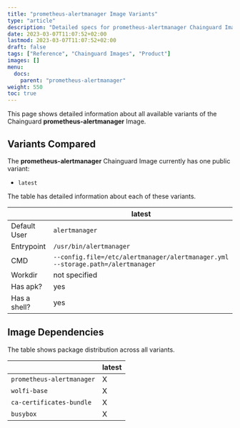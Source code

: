 ```yaml
---
title: "prometheus-alertmanager Image Variants"
type: "article"
description: "Detailed specs for prometheus-alertmanager Chainguard Image Variants"
date: 2023-03-07T11:07:52+02:00
lastmod: 2023-03-07T11:07:52+02:00
draft: false
tags: ["Reference", "Chainguard Images", "Product"]
images: []
menu:
  docs:
    parent: "prometheus-alertmanager"
weight: 550
toc: true
---
```


This page shows detailed information about all available variants of the Chainguard **prometheus-alertmanager** Image.

## Variants Compared
The **prometheus-alertmanager** Chainguard Image currently has one public variant: 

- `latest`

The table has detailed information about each of these variants.

|              | latest                                                                          |
|--------------|---------------------------------------------------------------------------------|
| Default User | `alertmanager`                                                                  |
| Entrypoint   | `/usr/bin/alertmanager`                                                         |
| CMD          | `--config.file=/etc/alertmanager/alertmanager.yml --storage.path=/alertmanager` |
| Workdir      | not specified                                                                   |
| Has apk?     | yes                                                                             |
| Has a shell? | yes                                                                             |

## Image Dependencies
The table shows package distribution across all variants.

|                           | latest |
|---------------------------|--------|
| `prometheus-alertmanager` | X      |
| `wolfi-base`              | X      |
| `ca-certificates-bundle`  | X      |
| `busybox`                 | X      |

